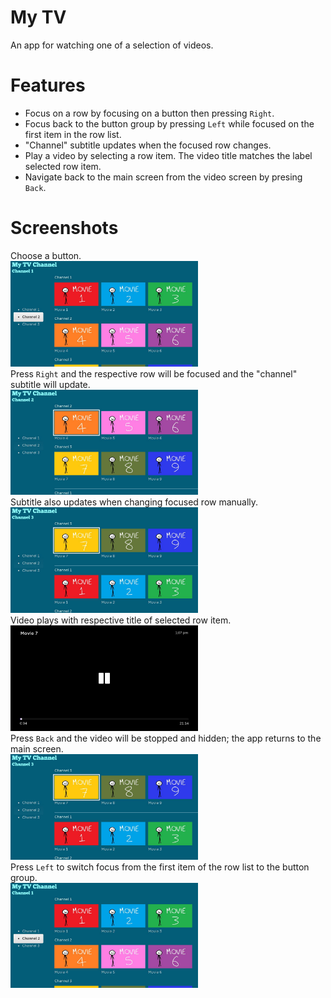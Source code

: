 # My TV
An app for watching one of a selection of videos.
# Features
* Focus on a row by focusing on a button then pressing `Right`.
* Focus back to the button group by pressing `Left` while focused on the first item in the row list.
* "Channel" subtitle updates when the focused row changes.
* Play a video by selecting a row item. The video title matches the label selected row item.
* Navigate back to the main screen from the video screen by presing `Back`.
# Screenshots
Choose a button.<br>
<img src="dev.jpg" width=300><br>
Press `Right` and the respective row will be focused and the "channel" subtitle will update.<br>
<img src="dev (1).jpg" width=300><br>
Subtitle also updates when changing focused row manually.<br>
<img src="dev (2).jpg" width=300><br>
Video plays with respective title of selected row item.<br>
<img src="dev (4).jpg" width=300><br>
Press `Back` and the video will be stopped and hidden; the app returns to the main screen.<br>
<img src="dev (2).jpg" width=300><br>
Press `Left` to switch focus from the first item of the row list to the button group.<br>
<img src="dev.jpg" width=300><br>